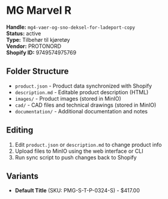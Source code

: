 # MG Marvel R

**Handle:** `mg4-vaer-og-sno-deksel-for-ladeport-copy`  
**Status:** active  
**Type:** Tilbehør til kjøretøy  
**Vendor:** PROTONORD  
**Shopify ID:** 9749574975769  

## Folder Structure

- `product.json` - Product data synchronized with Shopify
- `description.md` - Editable product description (HTML)
- `images/` - Product images (stored in MinIO)
- `cad/` - CAD files and technical drawings (stored in MinIO)
- `documentation/` - Additional documentation and notes

## Editing

1. Edit `product.json` or `description.md` to change product info
2. Upload files to MinIO using the web interface or CLI
3. Run sync script to push changes back to Shopify

## Variants

- **Default Title** (SKU: PMG-S-T-P-0324-S) - $417.00
